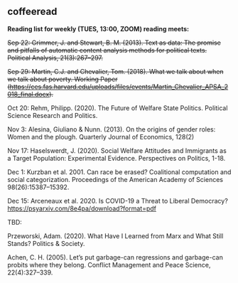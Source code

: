 ## coffeeread

**Reading list for weekly (TUES, 13:00, ZOOM) reading meets:**

~~Sep 22: Grimmer, J. and Stewart, B. M. (2013). Text as data: The promise and pitfalls of automatic content analysis methods for political texts. Political Analysis, 21(3):267–297.~~

~~Sep 29: Martin, C.J. and Chevalier, Tom. (2018). What we talk about when we talk about poverty. Working Paper (https://ces.fas.harvard.edu/uploads/files/events/Martin_Chevalier_APSA_2018_final.docx).~~

Oct 20: Rehm, Philipp. (2020). The Future of Welfare State Politics. Political Science Research and Politics.

Nov 3: Alesina, Giuliano & Nunn. (2013). On the origins of gender roles: Women and the plough. Quarterly Journal of Economics, 128(2)

Nov 17: Haselswerdt, J. (2020). Social Welfare Attitudes and Immigrants as a Target Population: Experimental Evidence. Perspectives on Politics, 1-18.

Dec 1: Kurzban et al. 2001. Can race be erased? Coalitional computation and social categorization. Proceedings of the American Academy of Sciences 98(26):15387–15392.

Dec 15: Arceneaux et al. 2020. Is COVID-19 a Threat to Liberal Democracy? https://psyarxiv.com/8e4pa/download?format=pdf

TBD:

Przeworski, Adam. (2020). What Have I Learned from Marx and What Still Stands? Politics & Society.

Achen, C. H. (2005). Let’s put garbage-can regressions and garbage-can probits where they belong. Conflict Management and Peace Science, 22(4):327–339.
